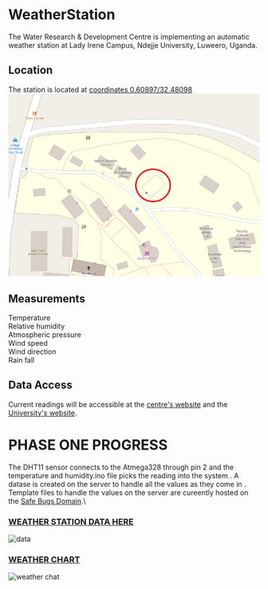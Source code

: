 # WeatherStation
The Water Research & Development Centre is implementing an automatic weather station at Lady Irene Campus, Ndejje University, Luweero, Uganda.

## Location
The station is located at [coordinates 0.60897/32.48098](https://www.openstreetmap.org/#map=19/0.60897/32.48098)
![](Images/map.png "Location 0.60897/32.48098")

## Measurements 
Temperature\
Relative humidity\
Atmospheric pressure\
Wind speed\
Wind direction\
Rain fall

## Data Access
Current readings will be accessible at the [centre's website](https://nduwrdc.org) and the [University's website](https://www.ndejjeuniversity.ac.ug/).
# PHASE ONE PROGRESS 
The DHT11 sensor connects to the Atmega328 through pin 2 and the temperature and humidity.ino file picks the reading into the system . A datase is created on the 
server to handle all the values as they come in . Template files to handle the values on the server are cureently hosted on the [Safe Bugs Domain](https://www.safebugsug.com/weather-chart.php).\
### [WEATHER STATION DATA HERE ](https://www.safebugsug.com/weather-data.php)
![data](https://user-images.githubusercontent.com/42169195/106977080-ace7d180-676a-11eb-9b4a-e54408b7de49.PNG)
### [WEATHER CHART](https://www.safebugsug.com/weather-chart.php)
![weather chat](https://user-images.githubusercontent.com/42169195/106977132-c557ec00-676a-11eb-8065-3c3ac2a12751.PNG)
